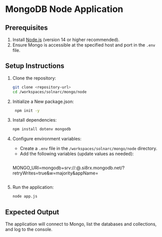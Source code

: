 # MongoDB Node Application

## Prerequisites
1. Install [Node.js](https://nodejs.org/) (version 14 or higher recommended).
2. Ensure Mongo is accessible at the specified host and port in the `.env` file.

## Setup Instructions
1. Clone the repository:
   ```bash
   git clone <repository-url>
   cd /workspaces/solnarc/mongo/node
   ```
   
2. Initialize a New package.json:
   ```bash
    npm init -y
   ```

3. Install dependencies:
   ```bash
   npm install dotenv mongodb
   ```

4. Configure environment variables:
   - Create a `.env` file in the `/workspaces/solnarc/mongo/node` directory.
   - Add the following variables (update values as needed):
     ```
    MONGO_URI=mongodb+srv://<user>:<password>@<app>.si8rx.mongodb.net/?retryWrites=true&w=majority&appName=<app>

     ```

5. Run the application:
   ```bash
   node app.js
   ```

## Expected Output
The application will connect to Mongo, list the databases and collections, and log to the console.
